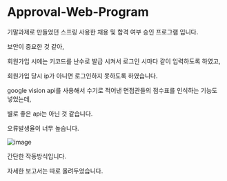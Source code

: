 # Approval-Web-Program

기말과제로 만들었던 스프링 사용한 채용 및 합격 여부 승인 프로그램 입니다.

보안이 중요한 것 같아,

회원가입 시에는 키코드를 난수로 발급 시켜서 로그인 시마다 같이 입력하도록 하였고,

회원가입 당시 ip가 아니면 로그인하지 못하도록 하였습니다.

google vision api를 사용해서 수기로 적어낸 면접관들의 점수표를 인식하는 기능도 넣었는데,

별로 좋은 api는 아닌 것 같습니다.

오류발생율이 너무 높습니다.

![image](https://user-images.githubusercontent.com/74958665/177253539-2ed3f61a-d1f0-4e42-97f4-aec71bd64ece.png)

간단한 작동방식입니다.

자세한 보고서는 따로 올려두었습니다.
